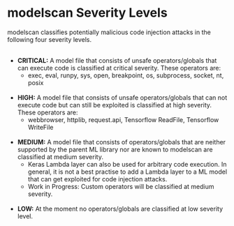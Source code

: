 # modelscan Severity Levels

modelscan classifies potentially malicious code injection attacks in the following four severity levels. 
<br> </br>
- **CRITICAL:** A model file that consists of unsafe operators/globals that can execute code is classified at critical severity. These operators are:
    - exec, eval, runpy, sys, open, breakpoint, os, subprocess, socket, nt, posix
<br> </br>
- **HIGH:** A model file that consists of unsafe operators/globals that can not execute code but can still be exploited is classified at high severity. These operators are:
    - webbrowser, httplib, request.api, Tensorflow ReadFile, Tensorflow WriteFile 
<br> </br>
- **MEDIUM:** A model file that consists of operators/globals that are neither supported by the parent ML library nor are known to modelscan are classified at medium severity.    
    - Keras Lambda layer can also be used for arbitrary code execution. In general, it is not a best practise to add a Lambda layer to a ML model that can get exploited for code injection attacks. 
    - Work in Progress: Custom operators will be classified at medium severity.
<br> </br>
- **LOW:** At the moment no operators/globals are classified at low severity level.